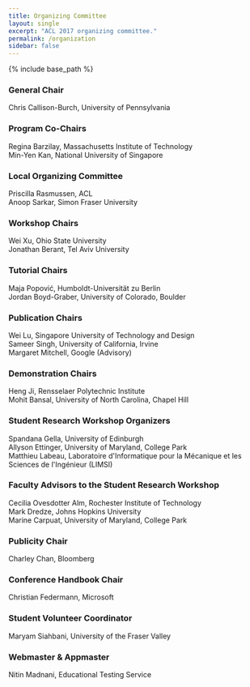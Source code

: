 ```yaml
---
title: Organizing Committee
layout: single
excerpt: "ACL 2017 organizing committee."
permalink: /organization
sidebar: false
---
```

{% include base_path %}

<h3>General Chair</h3>
Chris Callison-Burch, University of Pennsylvania

<h3>Program Co-Chairs</h3>
Regina Barzilay, Massachusetts Institute of Technology<br/>
Min-Yen Kan, National University of Singapore

<h3>Local Organizing Committee</h3>
Priscilla Rasmussen, ACL<br/>
Anoop Sarkar, Simon Fraser University

<h3>Workshop Chairs</h3>
Wei Xu, Ohio State University<br/>
Jonathan Berant, Tel Aviv University

<h3>Tutorial Chairs</h3>
Maja Popović, Humboldt-Universität zu Berlin<br/>
Jordan Boyd-Graber, University of Colorado, Boulder

<h3>Publication Chairs</h3>
Wei Lu, Singapore University of Technology and Design<br/>
Sameer Singh, University of California, Irvine<br/>
Margaret Mitchell, Google (Advisory)

<h3>Demonstration Chairs</h3>
Heng Ji, Rensselaer Polytechnic Institute<br/>
Mohit Bansal, University of North Carolina, Chapel Hill

<h3>Student Research Workshop Organizers</h3>
Spandana Gella, University of Edinburgh<br/>
Allyson Ettinger, University of Maryland, College Park<br/>
Matthieu Labeau, Laboratoire d'Informatique pour la Mécanique et les Sciences de l'Ingénieur (LIMSI)

<h3>Faculty Advisors to the Student Research Workshop</h3>
Cecilia Ovesdotter Alm, Rochester Institute of Technology<br/>
Mark Dredze, Johns Hopkins University<br/>
Marine Carpuat, University of Maryland, College Park

<h3>Publicity Chair</h3>
Charley Chan, Bloomberg

<h3>Conference Handbook Chair</h3>
Christian Federmann, Microsoft

<h3>Student Volunteer Coordinator</h3>
Maryam Siahbani, University of the Fraser Valley

<h3>Webmaster &amp; Appmaster</h3>
Nitin Madnani, Educational Testing Service
